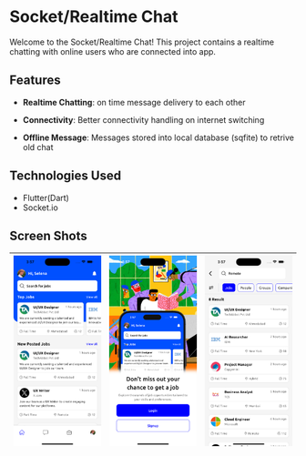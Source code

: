 # Socket/Realtime Chat

  

Welcome to the Socket/Realtime Chat! This project contains a realtime chatting with online users who are connected into app.

  

## Features

  

-  **Realtime Chatting**: on time message delivery to each other

-  **Connectivity**: Better connectivity handling on internet switching

-  **Offline Message**: Messages stored into local database (sqfite) to retrive old chat

  

## Technologies Used

  

- Flutter(Dart)
- Socket.io

  

## Screen Shots

  
| ![home](https://raw.githubusercontent.com/priyesh-techabbot/job_seeking_ui/refs/heads/main/home.png) | ![landing](https://raw.githubusercontent.com/priyesh-techabbot/job_seeking_ui/refs/heads/main/landing.png) |![search](https://raw.githubusercontent.com/priyesh-techabbot/job_seeking_ui/refs/heads/main/search.png)|
|--|--|--|
